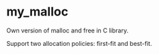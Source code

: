 # my_malloc
Own version of malloc and free in C library.

Support two allocation policies: first-fit and best-fit.
